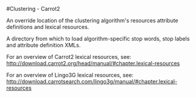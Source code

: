 <!--
    Licensed to the Apache Software Foundation (ASF) under one or more
    contributor license agreements.  See the NOTICE file distributed with
    this work for additional information regarding copyright ownership.
    The ASF licenses this file to You under the Apache License, Version 2.0
    the "License"); you may not use this file except in compliance with
    the License.  You may obtain a copy of the License at

        http://www.apache.org/licenses/LICENSE-2.0

    Unless required by applicable law or agreed to in writing, software
    distributed under the License is distributed on an "AS IS" BASIS,
    WITHOUT WARRANTIES OR CONDITIONS OF ANY KIND, either express or implied.
    See the License for the specific language governing permissions and
    limitations under the License.
 -->

#Clustering - Carrot2

An override location of the clustering algorithm's resources
attribute definitions and lexical resources.

A directory from which to load algorithm-specific stop words,
stop labels and attribute definition XMLs. 

For an overview of Carrot2 lexical resources, see:
http://download.carrot2.org/head/manual/#chapter.lexical-resources

For an overview of Lingo3G lexical resources, see:
http://download.carrotsearch.com/lingo3g/manual/#chapter.lexical-resources
